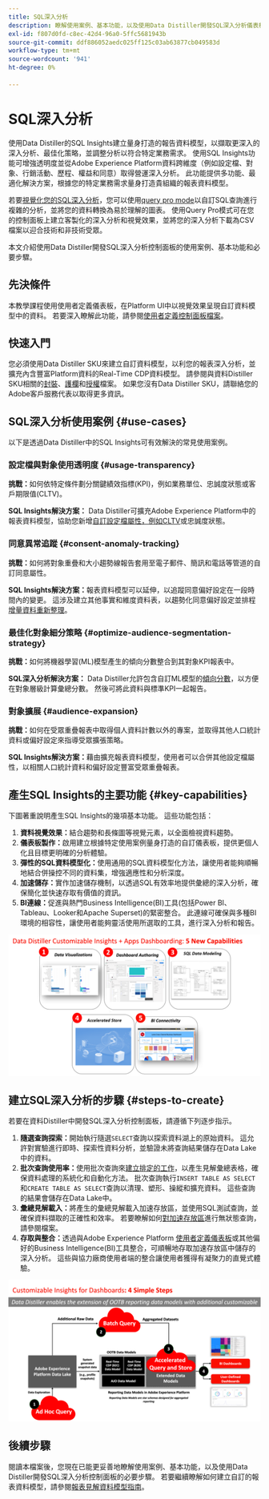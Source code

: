 ```yaml
---
title: SQL深入分析
description: 瞭解使用案例、基本功能，以及使用Data Distiller開發SQL深入分析儀表板的必要步驟。 探索Data Distiller中的SQL深入分析功能如何增強透明度，並取得不同維度（例如設定檔、受眾、行銷活動、歷程、權益和同意）的營運深入分析。
exl-id: f807d0fd-c8ec-42d4-96a0-5ffc5681943b
source-git-commit: ddf886052aedc025ff125c03ab63877cb049583d
workflow-type: tm+mt
source-wordcount: '941'
ht-degree: 0%

---
```


# SQL深入分析

使用Data Distiller的SQL Insights建立量身打造的報告資料模型，以擷取更深入的深入分析、最佳化策略，並調整分析以符合特定業務需求。 使用SQL Insights功能可增強透明度並從Adobe Experience Platform資料跨維度（例如設定檔、對象、行銷活動、歷程、權益和同意）取得營運深入分析。 此功能提供多功能、最適化解決方案，根據您的特定業務需求量身打造貴組織的報表資料模型。

若要[視覺化您的SQL深入分析](../../../dashboards/sql-insights-query-pro-mode/overview.md)，您可以使用[query pro mode](../../../dashboards/sql-insights-query-pro-mode/overview.md)以自訂SQL查詢進行複雜的分析，並將您的資料轉換為易於理解的圖表。 使用Query Pro模式可在您的控制面板上建立客製化的深入分析和視覺效果，並將您的深入分析下載為CSV檔案以迎合技術和非技術受眾。

本文介紹使用Data Distiller開發SQL深入分析控制面板的使用案例、基本功能和必要步驟。

## 先決條件

本教學課程使用使用者定義儀表板，在Platform UI中以視覺效果呈現自訂資料模型中的資料。 若要深入瞭解此功能，請參閱[使用者定義控制面板檔案](../../../dashboards/standard-dashboards.md)。

## 快速入門

您必須使用Data Distiller SKU來建立自訂資料模型，以利您的報表深入分析，並擴充內含豐富Platform資料的Real-Time CDP資料模型。 請參閱與資料Distiller SKU相關的[封裝](../../packaging.md)、[護欄](../../guardrails.md#query-accelerated-store)和[授權](../../data-distiller/license-usage.md)檔案。 如果您沒有Data Distiller SKU，請聯絡您的Adobe客戶服務代表以取得更多資訊。

## SQL深入分析使用案例 {#use-cases}

以下是透過Data Distiller中的SQL Insights可有效解決的常見使用案例。

### 設定檔與對象使用透明度 {#usage-transparency}

**挑戰：**&#x200B;如何依特定條件劃分關鍵績效指標(KPI)，例如業務單位、忠誠度狀態或客戶期限值(CLTV)。

**SQL Insights解決方案：** Data Distiller可擴充Adobe Experience Platform中的報表資料模型，協助您新增[自訂設定檔屬性，例如CLTV](../../use-cases/customer-lifetime-value.md)或忠誠度狀態。

### 同意異常追蹤 {#consent-anomaly-tracking}

**挑戰：**&#x200B;如何將對象重疊和大小趨勢線報告套用至電子郵件、簡訊和電話等管道的自訂同意屬性。

**SQL Insights解決方案：**&#x200B;報表資料模型可以延伸，以追蹤同意偏好設定在一段時間內的變更。 這涉及建立其他事實和維度資料表，以趨勢化同意偏好設定並排程[增量資料重新整理](../../key-concepts/incremental-load.md)。

### 最佳化對象細分策略 {#optimize-audience-segmentation-strategy}

**挑戰：**&#x200B;如何將機器學習(ML)模型產生的傾向分數整合到其對象KPI報表中。

**SQL深入分析解決方案：** Data Distiller允許包含自訂ML模型的[傾向分數](../../use-cases/propensity-score.md)，以方便在對象層級計算彙總分數。 然後可將此資料與標準KPI一起報告。

### 對象擴展 {#audience-expansion}

**挑戰：**&#x200B;如何在受眾重疊報表中取得個人資料計數以外的專案，並取得其他人口統計資料或偏好設定來指導受眾擴張策略。

**SQL Insights解決方案：**&#x200B;藉由擴充報表資料模型，使用者可以合併其他設定檔屬性，以相關人口統計資料和偏好設定豐富受眾重疊報表。

## 產生SQL Insights的主要功能 {#key-capabilities}

下圖著重說明產生SQL Insights的幾項基本功能。 這些功能包括：

1. **資料視覺效果：**&#x200B;結合趨勢和長條圖等視覺元素，以全面檢視資料趨勢。
1. **儀表板製作：**&#x200B;啟用建立根據特定使用案例量身打造的自訂儀表板，提供更個人化且目標更明確的分析體驗。
1. **彈性的SQL資料模型化：**&#x200B;使用通用的SQL資料模型化方法，讓使用者能夠順暢地結合併操控不同的資料集，增強適應性和分析深度。
1. **加速儲存：**&#x200B;實作加速儲存機制，以透過SQL有效率地提供彙總的深入分析，確保簡化並快速存取有價值的資訊。
1. **BI連線：**&#x200B;促進與熱門Business Intelligence(BI)工具(包括Power BI、Tableau、Looker和Apache Superset)的緊密整合。 此連線可確保與多種BI環境的相容性，讓使用者能夠靈活使用所選取的工具，進行深入分析和報告。

![資料Distiller SQL Insights主要功能的視覺化表示法。](../../images/data-distiller/sql-insights/key-capabilities-of-customizable-insights.png)

## 建立SQL深入分析的步驟 {#steps-to-create}

若要在資料Distiller中開發SQL深入分析控制面板，請遵循下列逐步指示。

1. **隨選查詢探索：**&#x200B;開始執行隨選`SELECT`查詢以探索資料湖上的原始資料。 這允許對實驗進行即時、探索性資料分析，並驗證未將查詢結果儲存在Data Lake中的資料。
1. **批次查詢使用率：**&#x200B;使用批次查詢來[建立排定的工作](../../api/scheduled-queries.md#create-a-new-scheduled-query)，以產生見解彙總表格，確保資料處理的系統化和自動化方法。 批次查詢執行`INSERT TABLE AS SELECT`和`CREATE TABLE AS SELECT`查詢以清理、塑形、操縱和擴充資料。 這些查詢的結果會儲存在Data Lake中。
1. **彙總見解載入：**&#x200B;將產生的彙總見解載入加速存放區，並使用SQL測試查詢，並確保資料擷取的正確性和效率。 若要瞭解如何[對加速存放區](../../api/accelerated-queries.md)進行無狀態查詢，請參閱檔案。
1. **存取與整合：**&#x200B;透過與Adobe Experience Platform [使用者定義儀表板](../../../dashboards/standard-dashboards.md)或其他偏好的Business Intelligence(BI)工具整合，可順暢地存取加速存放區中儲存的深入分析。 這些與協力廠商使用者端的整合讓使用者獲得有凝聚力的直覺式體驗。

![說明資料Distiller中SQL深入分析四個步驟的資訊圖表。](../../images/data-distiller/sql-insights/steps-to-customizable-insights.png)

## 後續步驟

閱讀本檔案後，您現在已能更妥善地瞭解使用案例、基本功能，以及使用Data Distiller開發SQL深入分析控制面板的必要步驟。 若要繼續瞭解如何建立自訂的報表資料模型，請參閱[報表見解資料模型指南](./reporting-insights-data-model.md)。

